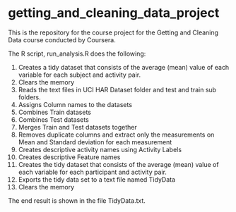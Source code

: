 # getting_and_cleaning_data_project
This is the repository for the course project for the Getting and Cleaning Data course conducted by Coursera. 

The R script, run_analysis.R does the following:

1.	Creates a tidy dataset that consists of the average (mean) value of each variable for each subject and activity pair.
2.	Clears the memory
3.	Reads the text files in UCI HAR Dataset folder and test and train sub folders.
4.	Assigns Column names to the datasets
5.	Combines Train datasets
6.	Combines Test datasets
7.	Merges Train and Test datasets together 
8.	Removes duplicate columns and extract only the measurements on Mean and Standard deviation for each measurement
9.	Creates descriptive activity names using Activity Labels
10.	Creates descriptive Feature names
11.	Creates the tidy dataset that consists of the average (mean) value of each variable for each participant and activity pair.
12.	Exports the tidy data set to a text file named TidyData 
13.	Clears the memory

The end result is shown in the file TidyData.txt.
